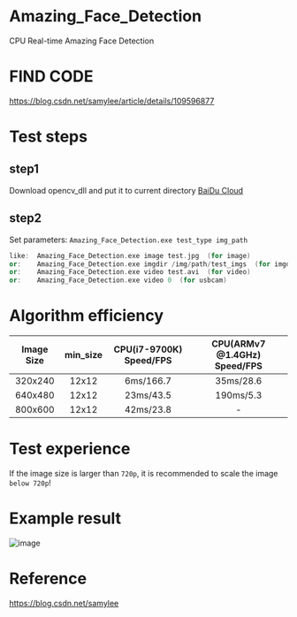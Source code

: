 # Amazing_Face_Detection
CPU Real-time Amazing Face Detection
# FIND CODE  
https://blog.csdn.net/samylee/article/details/109596877  
# Test steps
## step1
Download opencv_dll and put it to current directory [BaiDu Cloud](https://pan.baidu.com/s/14VIsF6PD6ktU7ctUh301wA)
## step2
Set parameters:
`Amazing_Face_Detection.exe test_type img_path`
```cpp
like:  Amazing_Face_Detection.exe image test.jpg  (for image)
or:    Amazing_Face_Detection.exe imgdir /img/path/test_imgs  (for imgdir)
or:    Amazing_Face_Detection.exe video test.avi  (for video)
or:    Amazing_Face_Detection.exe video 0  (for usbcam)
```
# Algorithm efficiency
| Image Size | min_size | CPU(i7-9700K) Speed/FPS | CPU(ARMv7 @1.4GHz) Speed/FPS |
|:------:|:------:|:------:|:------:|
| 320x240  | 12x12 | 6ms/166.7 |35ms/28.6|
| 640x480  | 12x12 | 23ms/43.5 |190ms/5.3|
| 800x600  | 12x12 | 42ms/23.8 |    -     |
# Test experience
If the image size is larger than `720p`, it is recommended to scale the image `below 720p`!
# Example result
![image](https://github.com/samylee/Amazing_Face_Detection/blob/master/result.jpg)
# Reference
https://blog.csdn.net/samylee
